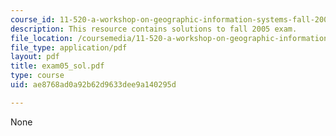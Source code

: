 ```yaml
---
course_id: 11-520-a-workshop-on-geographic-information-systems-fall-2005
description: This resource contains solutions to fall 2005 exam.
file_location: /coursemedia/11-520-a-workshop-on-geographic-information-systems-fall-2005/ae8768ad0a92b62d9633dee9a140295d_exam05_sol.pdf
file_type: application/pdf
layout: pdf
title: exam05_sol.pdf
type: course
uid: ae8768ad0a92b62d9633dee9a140295d

---
```

None